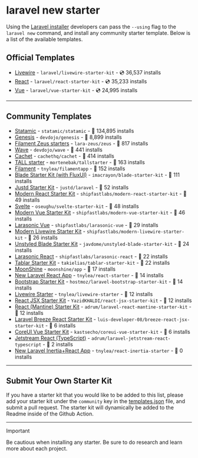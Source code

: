 # laravel new starter

Using the [Laravel installer](https://laravel.com/docs/installation#installing-php) developers can pass the `--using` flag to the `laravel new` command, and install any community starter template. Below is a list of the available templates.

## Official Templates

- [Livewire](https://github.com/laravel/livewire-starter-kit) - `laravel/livewire-starter-kit` - 💿 36,537 installs
- [React](https://github.com/laravel/react-starter-kit) - `laravel/react-starter-kit` - 💿 35,233 installs
- [Vue](https://github.com/laravel/vue-starter-kit) - `laravel/vue-starter-kit` - 💿 24,995 installs

---

## Community Templates

- [Statamic](https://github.com/statamic/statamic) - `statamic/statamic` - 💾 134,895 installs
- [Genesis](https://github.com/thedevdojo/genesis) - `devdojo/genesis` - 💾 8,899 installs
- [Filament Zeus starters](https://github.com/lara-zeus/zeus) - `lara-zeus/zeus` - 💾 817 installs
- [Wave](https://github.com/thedevdojo/wave) - `devdojo/wave` - 💾 441 installs
- [Cachet](https://github.com/cachethq/cachet) - `cachethq/cachet` - 💾 414 installs
- [TALL starter](https://github.com/mortenebak/tallstarter) - `mortenebak/tallstarter` - 💾 163 installs
- [Filament](https://github.com/tnylea/filamentapp) - `tnylea/filamentapp` - 💾 152 installs
- [Blade Starter Kit (with FluxUI)](https://github.com/imacrayon/blade-starter-kit) - `imacrayon/blade-starter-kit` - 💾 111 installs
- [Justd Starter Kit](https://github.com/justdlabs/laravel) - `justd/laravel` - 💾 52 installs
- [Modern React Starter Kit](https://github.com/shipfastlabs/modern-react-starter-kit) - `shipfastlabs/modern-react-starter-kit` - 💾 49 installs
- [Svelte](https://github.com/oseughu/svelte-starter-kit) - `oseughu/svelte-starter-kit` - 💾 48 installs
- [Modern Vue Starter Kit](https://github.com/shipfastlabs/modern-vue-starter-kit) - `shipfastlabs/modern-vue-starter-kit` - 💾 46 installs
- [Larasonic Vue](https://github.com/shipfastlabs/larasonic-vue) - `shipfastlabs/larasonic-vue` - 💾 29 installs
- [Modern Livewire Starter Kit](https://github.com/shipfastlabs/modern-livewire-starter-kit) - `shipfastlabs/modern-livewire-starter-kit` - 💾 26 installs
- [Unstyled Blade Starter Kit](https://github.com/javdome/unstyled-blade-starter-kit) - `javdome/unstyled-blade-starter-kit` - 💾 24 installs
- [Larasonic React](https://github.com/shipfastlabs/larasonic-react) - `shipfastlabs/larasonic-react` - 💾 22 installs
- [Tablar Starter Kit](https://github.com/takielias/tablar-starter-kit) - `takielias/tablar-starter-kit` - 💾 22 installs
- [MoonShine](https://github.com/moonshine-software/app) - `moonshine/app` - 💾 17 installs
- [New Laravel React App](https://github.com/tnylea/react-starter) - `tnylea/react-starter` - 💾 14 installs
- [Bootstrap Starter Kit](https://github.com/hostmoz/laravel-bootstrap-starter-kit) - `hostmoz/laravel-bootstrap-starter-kit` - 💾 14 installs
- [Livewire Starter](https://github.com/tnylea/livewire-starter) - `tnylea/livewire-starter` - 💾 12 installs
- [React JSX Starter Kit](https://github.com/YazidKHALDI/react-jsx-starter-kit) - `YazidKHALDI/react-jsx-starter-kit` - 💾 12 installs
- [React (Mantine) Starter Kit](https://github.com/adrum/laravel-react-mantine-starter-kit) - `adrum/laravel-react-mantine-starter-kit` - 💾 12 installs
- [Laravel Breeze React Starter Kit](https://github.com/luis-developer-08/breeze-react-jsx-starter-kit) - `luis-developer-08/breeze-react-jsx-starter-kit` - 💾 6 installs
- [CoreUI Vue Starter Kit](https://github.com/kastsecho/coreui-vue-starter-kit) - `kastsecho/coreui-vue-starter-kit` - 💾 6 installs
- [Jetstream React (TypeScript)](https://github.com/adrum/laravel-jetstream-react-typescript) - `adrum/laravel-jetstream-react-typescript` - 💾 2 installs
- [New Laravel Inertia+React App](https://github.com/tnylea/react-inertia-starter) - `tnylea/react-inertia-starter` - 💾 0 installs

---

## Submit Your Own Starter Kit

If you have a starter kit that you would like to be added to this list, please add your starter kit under the `community` key in the [templates.json](templates.json) file, and submit a pull request. The starter kit will dynamically be added to the Readme inside of the Github Action.

---

> [!IMPORTANT]
> Be cautious when installing any starter. Be sure to do research and learn more about each project.